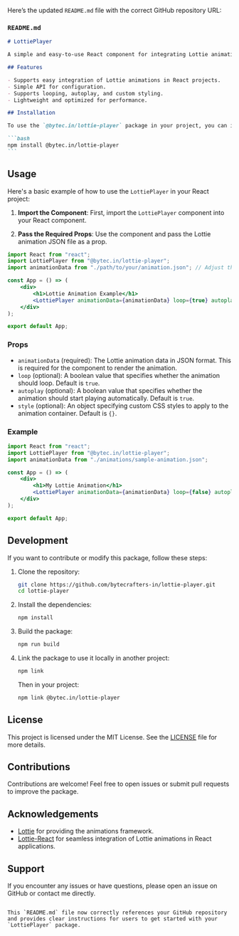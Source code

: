 Here’s the updated `README.md` file with the correct GitHub repository URL:

### `README.md`

````markdown
# LottiePlayer

A simple and easy-to-use React component for integrating Lottie animations into your React projects. This wrapper abstracts away the complexity of using Lottie animations, allowing you to quickly and efficiently add animations to your web applications.

## Features

- Supports easy integration of Lottie animations in React projects.
- Simple API for configuration.
- Supports looping, autoplay, and custom styling.
- Lightweight and optimized for performance.

## Installation

To use the `@bytec.in/lottie-player` package in your project, you can install it via npm:

```bash
npm install @bytec.in/lottie-player
```
````

## Usage

Here's a basic example of how to use the `LottiePlayer` in your React project:

1. **Import the Component**: First, import the `LottiePlayer` component into your React component.

2. **Pass the Required Props**: Use the component and pass the Lottie animation JSON file as a prop.

```jsx
import React from "react";
import LottiePlayer from "@bytec.in/lottie-player";
import animationData from "./path/to/your/animation.json"; // Adjust the path to your animation JSON file

const App = () => (
	<div>
		<h1>Lottie Animation Example</h1>
		<LottiePlayer animationData={animationData} loop={true} autoplay={true} style={{ width: 300, height: 300 }} />
	</div>
);

export default App;
```

### Props

- `animationData` (required): The Lottie animation data in JSON format. This is required for the component to render the animation.
- `loop` (optional): A boolean value that specifies whether the animation should loop. Default is `true`.
- `autoplay` (optional): A boolean value that specifies whether the animation should start playing automatically. Default is `true`.
- `style` (optional): An object specifying custom CSS styles to apply to the animation container. Default is `{}`.

### Example

```jsx
import React from "react";
import LottiePlayer from "@bytec.in/lottie-player";
import animationData from "./animations/sample-animation.json";

const App = () => (
	<div>
		<h1>My Lottie Animation</h1>
		<LottiePlayer animationData={animationData} loop={false} autoplay={true} style={{ width: "100%", maxWidth: 500, height: 400 }} />
	</div>
);

export default App;
```

## Development

If you want to contribute or modify this package, follow these steps:

1. Clone the repository:

   ```bash
   git clone https://github.com/bytecrafters-in/lottie-player.git
   cd lottie-player
   ```

2. Install the dependencies:

   ```bash
   npm install
   ```

3. Build the package:

   ```bash
   npm run build
   ```

4. Link the package to use it locally in another project:

   ```bash
   npm link
   ```

   Then in your project:

   ```bash
   npm link @bytec.in/lottie-player
   ```

## License

This project is licensed under the MIT License. See the [LICENSE](LICENSE) file for more details.

## Contributions

Contributions are welcome! Feel free to open issues or submit pull requests to improve the package.

## Acknowledgements

- [Lottie](https://airbnb.io/lottie/) for providing the animations framework.
- [Lottie-React](https://www.npmjs.com/package/lottie-react) for seamless integration of Lottie animations in React applications.

## Support

If you encounter any issues or have questions, please open an issue on GitHub or contact me directly.

```

This `README.md` file now correctly references your GitHub repository and provides clear instructions for users to get started with your `LottiePlayer` package.
```
